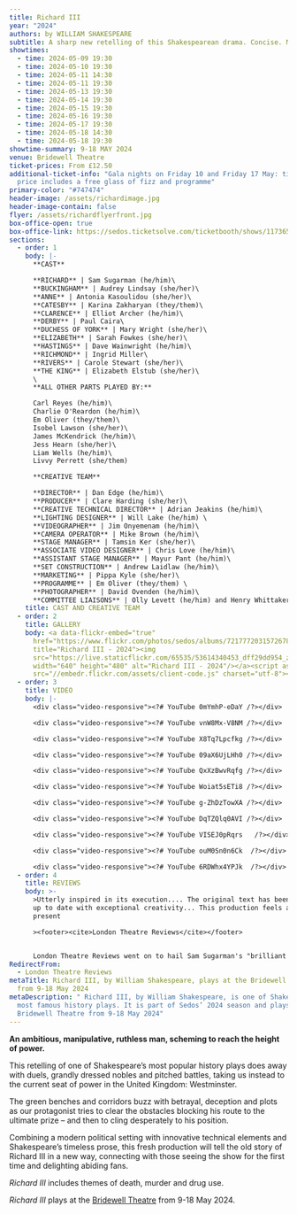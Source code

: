 ```yaml
---
title: Richard III
year: "2024"
authors: by WILLIAM SHAKESPEARE
subtitle: A sharp new retelling of this Shakespearean drama. Concise. Modern. Innovative.
showtimes:
  - time: 2024-05-09 19:30
  - time: 2024-05-10 19:30
  - time: 2024-05-11 14:30
  - time: 2024-05-11 19:30
  - time: 2024-05-13 19:30
  - time: 2024-05-14 19:30
  - time: 2024-05-15 19:30
  - time: 2024-05-16 19:30
  - time: 2024-05-17 19:30
  - time: 2024-05-18 14:30
  - time: 2024-05-18 19:30
showtime-summary: 9-18 MAY 2024
venue: Bridewell Theatre
ticket-prices: From £12.50
additional-ticket-info: "Gala nights on Friday 10 and Friday 17 May: ticket
  price includes a free glass of fizz and programme"
primary-color: "#747474"
header-image: /assets/richardimage.jpg
header-image-contain: false
flyer: /assets/richardflyerfront.jpg
box-office-open: true
box-office-link: https://sedos.ticketsolve.com/ticketbooth/shows/1173652515
sections:
  - order: 1
    body: |-
      **CAST**

      **RICHARD** | Sam Sugarman (he/him)\
      **BUCKINGHAM** | Audrey Lindsay (she/her)\
      **ANNE** | Antonia Kasoulidou (she/her)\
      **CATESBY** | Karina Zakharyan (they/them)\
      **CLARENCE** | Elliot Archer (he/him)\
      **DERBY** | Paul Caira\
      **DUCHESS OF YORK** | Mary Wright (she/her)\
      **ELIZABETH** | Sarah Fowkes (she/her)\
      **HASTINGS** | Dave Wainwright (he/him)\
      **RICHMOND** | Ingrid Miller\
      **RIVERS** | Carole Stewart (she/her)\
      **THE KING** | Elizabeth Elstub (she/her)\
      \
      **ALL OTHER PARTS PLAYED BY:**

      Carl Reyes (he/him)\
      Charlie O'Reardon (he/him)\
      Em Oliver (they/them)\
      Isobel Lawson (she/her)\
      James McKendrick (he/him)\
      Jess Hearn (she/her)\
      Liam Wells (he/him)\
      Livvy Perrett (she/them)

      **CREATIVE TEAM**

      **DIRECTOR** | Dan Edge (he/him)\
      **PRODUCER** | Clare Harding (she/her)\
      **CREATIVE TECHNICAL DIRECTOR** | Adrian Jeakins (he/him)\
      **LIGHTING DESIGNER** | Will Lake (he/him) \
      **VIDEOGRAPHER** | Jim Onyemenam (he/him)\
      **CAMERA OPERATOR** | Mike Brown (he/him)\
      **STAGE MANAGER** | Tamsin Ker (she/her)\
      **ASSOCIATE VIDEO DESIGNER** | Chris Love (he/him)\
      **ASSISTANT STAGE MANAGER** | Mayur Pant (he/him)\
      **SET CONSTRUCTION** | Andrew Laidlaw (he/him)\
      **MARKETING** | Pippa Kyle (she/her)\
      **PROGRAMME** | Em Oliver (they/them) \
      **PHOTOGRAPHER** | David Ovenden (he/him)\
      **COMMITTEE LIAISONS** | Olly Levett (he/him) and Henry Whittaker (he/him)
    title: CAST AND CREATIVE TEAM
  - order: 2
    title: GALLERY
    body: <a data-flickr-embed="true"
      href="https://www.flickr.com/photos/sedos/albums/72177720315726789"
      title="Richard III - 2024"><img
      src="https://live.staticflickr.com/65535/53614340453_dff29dd954_z.jpg"
      width="640" height="480" alt="Richard III - 2024"/></a><script async
      src="//embedr.flickr.com/assets/client-code.js" charset="utf-8"></script>
  - order: 3
    title: VIDEO
    body: |-
      <div class="video-responsive"><?# YouTube 0mYmhP-eDaY /?></div>

      <div class="video-responsive"><?# YouTube vnW8Mx-V8NM /?></div>

      <div class="video-responsive"><?# YouTube X8Tq7Lpcfkg /?></div>

      <div class="video-responsive"><?# YouTube 09aX6UjLHh0 /?></div>

      <div class="video-responsive"><?# YouTube QxXzBwvRqfg /?></div>

      <div class="video-responsive"><?# YouTube Woiat5sETi8 /?></div>

      <div class="video-responsive"><?# YouTube g-ZhDzTowXA /?></div>

      <div class="video-responsive"><?# YouTube DqTZQlq0AVI /?></div>

      <div class="video-responsive"><?# YouTube VISEJ0pRqrs   /?></div>

      <div class="video-responsive"><?# YouTube ouM0Sn0n6Ck  /?></div>

      <div class="video-responsive"><?# YouTube 6RDWhx4YPJk  /?></div>
  - order: 4
    title: REVIEWS
    body: >-
      >Utterly inspired in its execution.... The original text has been brought
      up to date with exceptional creativity... This production feels alive and
      present

      ><footer><cite>London Theatre Reviews</cite></footer>


      London Theatre Reviews went on to hail Sam Sugarman's "brilliant performance" as Richard III, an "outstanding" Audrey Lindsay as Buckingham, "beautiful" direction by Dan Edge and "extremely impressive" creative technical direction by Adrian Jeakins.
RedirectFrom:
  - London Theatre Reviews
metaTitle: Richard III, by William Shakespeare, plays at the Bridewell Theatre
  from 9-18 May 2024
metaDescription: " Richard III, by William Shakespeare, is one of Shakespeare’s
  most famous history plays. It is part of Sedos’ 2024 season and plays at the
  Bridewell Theatre from 9-18 May 2024"
---
```

**An ambitious, manipulative, ruthless man, scheming to reach the height of power.**

This retelling of one of Shakespeare’s most popular history plays does away with duels, grandly dressed nobles and pitched battles, taking us instead to the current seat of power in the United Kingdom: Westminster. 

The green benches and corridors buzz with betrayal, deception and plots as our protagonist tries to clear the obstacles blocking his route to the ultimate prize – and then to cling desperately to his position.

Combining a modern political setting with innovative technical elements and Shakespeare’s timeless prose, this fresh production will tell the old story of Richard III in a new way, connecting with those seeing the show for the first time and delighting abiding fans.

*Richard III* includes themes of death, murder and drug use.

*Richard III* plays at the [Bridewell Theatre](https://www.sedos.co.uk/venues/bridewell) from 9-18 May 2024.